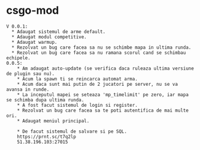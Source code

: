 # csgo-mod
    V 0.0.1:
      * Adaugat sistemul de arme default.
      * Adaugat modul competitive.
      * Adaugat warmup.
      * Rezolvat un bug care facea sa nu se schimbe mapa in ultima runda.
      * Rezolvat un bug care facea sa nu ramana scorul cand se schimbau echipele.
    0.0.5:
        * Am adaugat auto-update (se verifica daca ruleaza ultima versiune de plugin sau nu).
        * Acum la spawn ti se reincarca automat arma.
        * Acum daca sunt mai putin de 2 jucatori pe server, nu se va avansa in runde.
        * La inceputul mapei se seteaza 'mp_timelimit' pe zero, iar mapa se schimba dupa ultima runda.
        * A fost facut sistemul de login si register.
        * Rezolvat un bug care facea sa te poti autentifica de mai multe ori.
        * Adaugat meniul principal.

        * De facut sistemul de salvare si pe SQL.
        https://prnt.sc/t7q2lp
        51.38.196.103:27015
